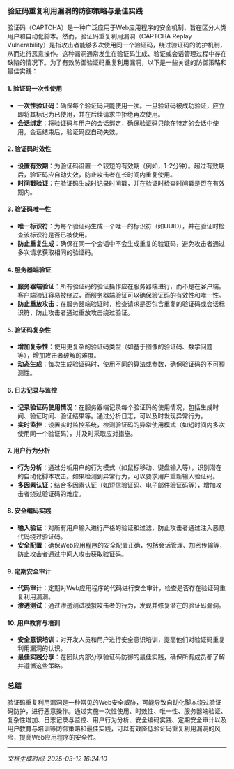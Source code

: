 ### 验证码重复利用漏洞的防御策略与最佳实践

验证码（CAPTCHA）是一种广泛应用于Web应用程序的安全机制，旨在区分人类用户和自动化脚本。然而，验证码重复利用漏洞（CAPTCHA Replay Vulnerability）是指攻击者能够多次使用同一个验证码，绕过验证码的防护机制，从而进行恶意操作。这种漏洞通常发生在验证码生成、验证或会话管理过程中存在缺陷的情况下。为了有效防御验证码重复利用漏洞，以下是一些关键的防御策略和最佳实践：

#### 1. **验证码一次性使用**
   - **一次性验证码**：确保每个验证码只能使用一次。一旦验证码被成功验证，应立即将其标记为已使用，并在后续请求中拒绝再次使用。
   - **会话绑定**：将验证码与用户的会话绑定，确保验证码只能在特定的会话中使用。会话结束后，验证码应自动失效。

#### 2. **验证码时效性**
   - **设置有效期**：为验证码设置一个较短的有效期（例如，1-2分钟）。超过有效期后，验证码应自动失效，防止攻击者在长时间内重复使用。
   - **时间戳验证**：在验证码生成时记录时间戳，并在验证时检查时间戳是否在有效期内。

#### 3. **验证码唯一性**
   - **唯一标识符**：为每个验证码生成一个唯一的标识符（如UUID），并在验证时检查该标识符是否已被使用。
   - **防止重复生成**：确保在同一个会话中不会生成重复的验证码，避免攻击者通过多次请求获取相同的验证码。

#### 4. **服务器端验证**
   - **服务器端验证**：所有验证码的验证操作应在服务器端进行，而不是在客户端。客户端验证容易被绕过，而服务器端验证可以确保验证码的有效性和唯一性。
   - **防止重放攻击**：在服务器端验证时，检查请求是否包含重复的验证码或会话标识符，防止攻击者通过重放攻击绕过验证。

#### 5. **验证码复杂性**
   - **增加复杂性**：使用更复杂的验证码类型（如基于图像的验证码、数学问题等），增加攻击者破解的难度。
   - **动态生成**：每次生成验证码时，使用不同的算法或参数，确保验证码的不可预测性。

#### 6. **日志记录与监控**
   - **记录验证码使用情况**：在服务器端记录每个验证码的使用情况，包括生成时间、验证时间、验证结果等。通过分析日志，可以及时发现异常行为。
   - **实时监控**：设置实时监控系统，检测验证码的异常使用模式（如短时间内多次使用同一个验证码），并及时采取应对措施。

#### 7. **用户行为分析**
   - **行为分析**：通过分析用户的行为模式（如鼠标移动、键盘输入等），识别潜在的自动化脚本攻击。如果检测到异常行为，可以要求用户重新输入验证码。
   - **多因素认证**：结合多因素认证（如短信验证码、电子邮件验证码等），增加攻击者绕过验证码的难度。

#### 8. **安全编码实践**
   - **输入验证**：对所有用户输入进行严格的验证和过滤，防止攻击者通过注入恶意代码绕过验证码。
   - **安全配置**：确保Web应用程序的安全配置正确，包括会话管理、加密传输等，防止攻击者通过中间人攻击获取验证码。

#### 9. **定期安全审计**
   - **代码审计**：定期对Web应用程序的代码进行安全审计，检查是否存在验证码重复利用漏洞。
   - **渗透测试**：通过渗透测试模拟攻击者的行为，发现并修复潜在的验证码漏洞。

#### 10. **用户教育与培训**
   - **安全意识培训**：对开发人员和用户进行安全意识培训，提高他们对验证码重复利用漏洞的认识。
   - **最佳实践分享**：在团队内部分享验证码防御的最佳实践，确保所有成员都了解并遵循这些策略。

### 总结

验证码重复利用漏洞是一种常见的Web安全威胁，可能导致自动化脚本绕过验证码防护，进行恶意操作。通过实施一次性使用、时效性、唯一性、服务器端验证、复杂性增加、日志记录与监控、用户行为分析、安全编码实践、定期安全审计以及用户教育与培训等防御策略和最佳实践，可以有效降低验证码重复利用漏洞的风险，提高Web应用程序的安全性。

---

*文档生成时间: 2025-03-12 16:24:10*



















